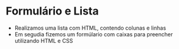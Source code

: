 # Formulário e Lista
- Realizamos uma lista com HTML, contendo colunas e linhas
- Em segudia fizemos um formúlario com caixas para preencher utilizando HTML e CSS
